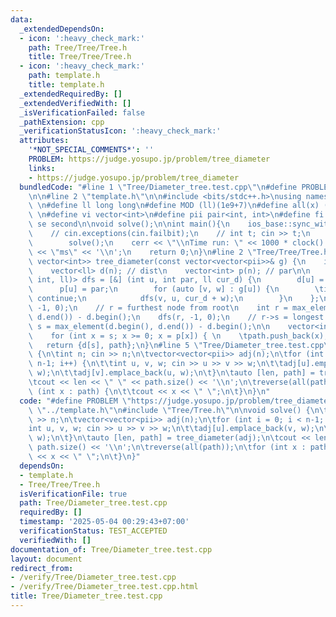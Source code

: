 ```yaml
---
data:
  _extendedDependsOn:
  - icon: ':heavy_check_mark:'
    path: Tree/Tree/Tree.h
    title: Tree/Tree/Tree.h
  - icon: ':heavy_check_mark:'
    path: template.h
    title: template.h
  _extendedRequiredBy: []
  _extendedVerifiedWith: []
  _isVerificationFailed: false
  _pathExtension: cpp
  _verificationStatusIcon: ':heavy_check_mark:'
  attributes:
    '*NOT_SPECIAL_COMMENTS*': ''
    PROBLEM: https://judge.yosupo.jp/problem/tree_diameter
    links:
    - https://judge.yosupo.jp/problem/tree_diameter
  bundledCode: "#line 1 \"Tree/Diameter_tree.test.cpp\"\n#define PROBLEM \"https://judge.yosupo.jp/problem/tree_diameter\"\
    \n\n#line 2 \"template.h\"\n\n#include <bits/stdc++.h>\nusing namespace std;\n\
    \ \n#define ll long long\n#define MOD (ll)(1e9+7)\n#define all(x) (x).begin(),(x).end()\n\
    \ \n#define vi vector<int>\n#define pii pair<int, int>\n#define fi first\n#define\
    \ se second\n\nvoid solve();\n\nint main(){\n    ios_base::sync_with_stdio(false);cin.tie(NULL);\n\
    \    // cin.exceptions(cin.failbit);\n    // int t; cin >> t;\n    // while(t--)\n\
    \        solve();\n    cerr << \"\\nTime run: \" << 1000 * clock() / CLOCKS_PER_SEC\
    \ << \"ms\" << '\\n';\n    return 0;\n}\n#line 2 \"Tree/Tree/Tree.h\"\n\npair<ll,\
    \ vector<int>> tree_diameter(const vector<vector<pii>>& g) {\n    int n = g.size();\n\
    \    vector<ll> d(n); // dist\n    vector<int> p(n); // par\n\n    function<void(int,\
    \ int, ll)> dfs = [&] (int u, int par, ll cur_d) {\n        d[u] = cur_d;\n  \
    \      p[u] = par;\n        for (auto [v, w] : g[u]) {\n        \tif (v == par)\
    \ continue;\n            dfs(v, u, cur_d + w);\n        }\n    };\n    dfs(0,\
    \ -1, 0);\n    // r = furthest node from root\n    int r = max_element(d.begin(),\
    \ d.end()) - d.begin();\n    dfs(r, -1, 0);\n    // r->s = longest path\n    int\
    \ s = max_element(d.begin(), d.end()) - d.begin();\n\n    vector<int> path;\n\
    \    for (int x = s; x >= 0; x = p[x]) { \n    \tpath.push_back(x);\n    }\n \
    \   return {d[s], path};\n}\n#line 5 \"Tree/Diameter_tree.test.cpp\"\n\nvoid solve()\
    \ {\n\tint n; cin >> n;\n\tvector<vector<pii>> adj(n);\n\tfor (int i = 0; i <\
    \ n-1; i++) {\n\t\tint u, v, w; cin >> u >> v >> w;\n\t\tadj[u].emplace_back(v,\
    \ w);\n\t\tadj[v].emplace_back(u, w);\n\t}\n\tauto [len, path] = tree_diameter(adj);\n\
    \tcout << len << \" \" << path.size() << '\\n';\n\treverse(all(path));\n\tfor\
    \ (int x : path) {\n\t\tcout << x << \" \";\n\t}\n}\n"
  code: "#define PROBLEM \"https://judge.yosupo.jp/problem/tree_diameter\"\n\n#include\
    \ \"../template.h\"\n#include \"Tree/Tree.h\"\n\nvoid solve() {\n\tint n; cin\
    \ >> n;\n\tvector<vector<pii>> adj(n);\n\tfor (int i = 0; i < n-1; i++) {\n\t\t\
    int u, v, w; cin >> u >> v >> w;\n\t\tadj[u].emplace_back(v, w);\n\t\tadj[v].emplace_back(u,\
    \ w);\n\t}\n\tauto [len, path] = tree_diameter(adj);\n\tcout << len << \" \" <<\
    \ path.size() << '\\n';\n\treverse(all(path));\n\tfor (int x : path) {\n\t\tcout\
    \ << x << \" \";\n\t}\n}"
  dependsOn:
  - template.h
  - Tree/Tree/Tree.h
  isVerificationFile: true
  path: Tree/Diameter_tree.test.cpp
  requiredBy: []
  timestamp: '2025-05-04 00:29:43+07:00'
  verificationStatus: TEST_ACCEPTED
  verifiedWith: []
documentation_of: Tree/Diameter_tree.test.cpp
layout: document
redirect_from:
- /verify/Tree/Diameter_tree.test.cpp
- /verify/Tree/Diameter_tree.test.cpp.html
title: Tree/Diameter_tree.test.cpp
---
```

